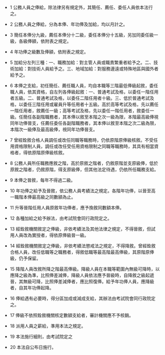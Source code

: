 * 1 公務人員之俸給，除法律另有規定外，其簡任、薦任、委任人員依本法行之。

* 2 公務人員之俸給，分為本俸、年功俸及加給，均以月計之。

* 3 簡任本俸分九級，薦任本俸分十二級，委任本俸分十五級，另加同委任級一級，各級俸額，依附表之規定。

* 4 年功俸之級數及俸額，依附表之規定。

* 5 加給分左列三種：一、職務加給：對主管人員或職責繁重者給予之。二、技術加給：對技術人員給予之。三、地域加給：對服務邊遠或特殊地區與國外者給予之。

* 6 本俸之支給，初任簡任、薦任職人員，均自本職等三階最低俸級起敘，委任職人員，依其資格，自左列各俸級起敘：一、普通考試及格，以委任一階任用者五級。二、普通考試及格，以委任二階任用者十級。三、低於普通考試及格，以委任三階任用或雇員升等任用者十五級。高於高等考試及格，先以薦任一階任用者，敘薦任一級；高等考試及格，先以委任一階任用者，敘委任一級。任簡任各副階職務者，其本俸以敘至本階之次一級為限，本階最高級俸視同年功俸晉支，任薦任委任各副階職務者，其本俸以敘至本階之次二級為限，本階次一級俸及最高級俸，視同年功俸晉支。

* 7 曾經銓敘合格人員調任或改任同職等職務時，仍依原階原俸級核敘。不受任用資格限制人員，調任或改任受任用資格限制之同職等職務時，其具有相當資格者，得依原階原俸級核敘。

* 8 公務人員所任職務應敘之階，高於原敘之階者，仍敘原階並支原級俸，低於原敘之階者，仍敘原階，得支原級俸，但其他法定待遇，仍依所任職務支給。

* 9 本俸之晉敘，每年不得過二級。

* 10 年功俸之給予及晉敘，依公務人員考績法之規定。各階年功俸，以晉至高一職階本俸最高級之同數額為止。

* 11 升等晉階任用人員原敘年功俸者，應予換敘同數額本俸。

* 12 各種加給之給予辦法，由考試院會同行政院定之。

* 13 經銓敘機關敘定之俸級，非依考績法及其他法律之規定，不得晉敘，但試用人員改為實授者，得依原俸級晉一級。

* 14 經銓敘機關敘定之俸級，非依考績法懲戒法之規定，不得降敘。曾經銓敘合格人員，改任低職等之職務者，得敘低職等最高階最高俸級，其原階原俸級，仍予保留。

* 15 降階人員改敘所降之階最高俸級。降級人員在本職等範圍內無級可降時，以應降之級為準，比照俸差減俸，降級人員依法應予晉級時，自降敘之級起遞晉，其無級可降，比照俸差減俸者，應比照復俸。給予年功俸人員，應降級者，自其年功俸起降。

* 16 俸給遇有必要時，得分區加成或減成支給，其辦法由考試院會同行政院定之。

* 17 俸級不依照銓敘機關核定數額支給者，審計機關應不予核銷。

* 18 派用人員之薪給，準用本法之規定。

* 19 本法施行細則，由考試院定之

* 20 本法自公布日施行。

